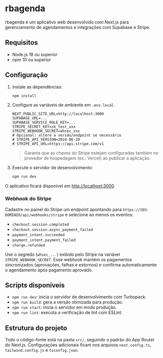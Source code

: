 # rbagenda

rbagenda é um aplicativo web desenvolvido com Next.js para gerenciamento de agendamentos e integrações com Supabase e Stripe.

## Requisitos

- Node.js 18 ou superior
- npm 10 ou superior

## Configuração

1. Instale as dependências:
   ```bash
   npm install
   ```
2. Configure as variáveis de ambiente em `.env.local`.
   ```env
   NEXT_PUBLIC_SITE_URL=http://localhost:3000
   SUPABASE_URL=...
   SUPABASE_SERVICE_ROLE_KEY=...
   STRIPE_SECRET_KEY=sk_test_xxx
   STRIPE_WEBHOOK_SECRET=whsec_xxx
   # Opcional: altere a versão/endpoint se necessário
   # STRIPE_API_VERSION=2024-06-20
   # STRIPE_API_URL=https://api.stripe.com/v1
   ```
   > Garanta que as chaves do Stripe estejam configuradas também no provedor de hospedagem (ex.: Vercel) ao publicar a aplicação.
3. Execute o servidor de desenvolvimento:
   ```bash
   npm run dev
   ```

O aplicativo ficará disponível em [http://localhost:3000](http://localhost:3000).

### Webhook do Stripe

Cadastre no painel do Stripe um endpoint apontando para `https://SEU-DOMINIO/api/webhooks/stripe` e selecione ao menos os eventos:

- `checkout.session.completed`
- `checkout.session.async_payment_failed`
- `payment_intent.succeeded`
- `payment_intent.payment_failed`
- `charge.refunded`

Use o segredo (`whsec_...`) exibido pelo Stripe na variável `STRIPE_WEBHOOK_SECRET`. Esse webhook mantém os pagamentos sincronizados (aprovações, falhas e estornos) e confirma automaticamente o agendamento após pagamento aprovado.

## Scripts disponíveis

- `npm run dev`: inicia o servidor de desenvolvimento com Turbopack.
- `npm run build`: gera a versão otimizada para produção.
- `npm run start`: inicia o servidor em modo produção.
- `npm run lint`: executa a verificação de lint com ESLint.

## Estrutura do projeto

Todo o código-fonte está na pasta `src/`, seguindo o padrão do App Router do Next.js. Configurações adicionais ficam nos arquivos `next.config.ts`, `tailwind.config.js` e `tsconfig.json`.

